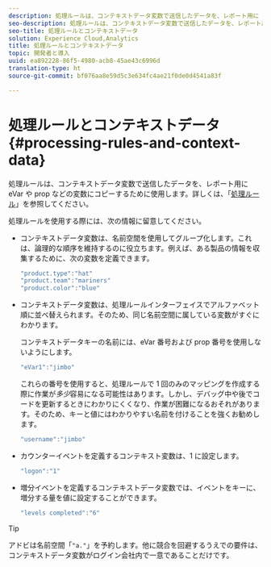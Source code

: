 ```yaml
---
description: 処理ルールは、コンテキストデータ変数で送信したデータを、レポート用に eVar や prop などの変数にコピーするために使用します。
seo-description: 処理ルールは、コンテキストデータ変数で送信したデータを、レポート用に eVar や prop などの変数にコピーするために使用します。
seo-title: 処理ルールとコンテキストデータ
solution: Experience Cloud,Analytics
title: 処理ルールとコンテキストデータ
topic: 開発者と導入
uuid: ea892228-86f5-4980-acb8-45ae43c6996d
translation-type: ht
source-git-commit: bf076aa8e59d5c3e634fc4ae21f0de0d4541a83f

---
```



# 処理ルールとコンテキストデータ{#processing-rules-and-context-data}

処理ルールは、コンテキストデータ変数で送信したデータを、レポート用に eVar や prop などの変数にコピーするために使用します。詳しくは、「[処理ルール](https://docs.adobe.com/content/help/ja-JP/analytics/admin/admin-tools/processing-rules/processing-rules.html)」を参照してください。

処理ルールを使用する際には、次の情報に留意してください。

* コンテキストデータ変数は、名前空間を使用してグループ化します。これは、論理的な順序を維持するのに役立ちます。例えば、ある製品の情報を収集するために、次の変数を定義できます。

   ```js
   "product.type":"hat" 
   "product.team":"mariners" 
   "product.color":"blue"
   ```

* コンテキストデータ変数は、処理ルールインターフェイスでアルファベット順に並べ替えられます。そのため、同じ名前空間に属している変数がすぐにわかります。

   コンテキストデータキーの名前には、eVar 番号および prop 番号を使用しないようにします。

   ```js
   "eVar1":"jimbo"
   ```

   これらの番号を使用すると、処理ルールで 1 回のみのマッピングを作成する際に作業が&#x200B;*多少*&#x200B;容易になる可能性はあります。しかし、デバッグ中や後でコードを更新するときにわかりにくくなり、作業が困難になるおそれがあります。そのため、キーと値にはわかりやすい名前を付けることを強くお勧めします。

   ```js
   "username":"jimbo"
   ```

* カウンターイベントを定義するコンテキスト変数は、1 に設定します。

   ```js
   "logon":"1"
   ```

* 増分イベントを定義するコンテキストデータ変数では、イベントをキーに、増分する量を値に設定することができます。

   ```js
   "levels completed":"6"
   ```

>[!TIP]
>
>アドビは名前空間「`"a."`」を予約します。他に競合を回避するうえでの要件は、コンテキストデータ変数がログイン会社内で一意であることだけです。

